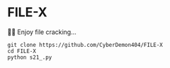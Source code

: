 # FILE-X
🙏🌟 Enjoy file cracking...
```
git clone https://github.com/CyberDemon404/FILE-X
cd FILE-X
python s21_.py
```
